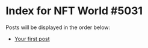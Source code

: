 # Index for NFT World #5031
Posts will be displayed in the order below:

- [Your first post](./001-first.md)

